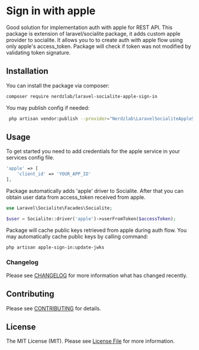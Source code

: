 # Sign in with apple

Good solution for implementation auth with apple for REST API. This package is extension of laravel/socialite package, it adds custom apple provider to socialite. It allows you to to create auth with apple flow using only apple's access_token. Package will check if token was not modified by validating token signature.

## Installation

You can install the package via composer:

```bash
composer require nerdzlab/laravel-socialite-apple-sign-in
```

You may publish config if needed:
```bash
 php artisan vendor:publish --provider="Nerdzlab\LaravelSocialiteAppleSignIn\LaravelSocialiteAppleSignInServiceProvider" --tag="config"
```

## Usage

To get started you need to add credentials for the apple service in your services config file.

``` php
'apple' => [
    'client_id' => 'YOUR_APP_ID'
],
```

Package automatically adds 'apple' driver to Socialite. After that you can obtain user data from access_token received from apple.

``` php
use Laravel\Socialite\Facades\Socialite;

$user = Socialite::driver('apple')->userFromToken($accessToken);
```

Package will cache public keys retrieved from apple during auth flow.
You may automatically cache public keys by calling command:

```bash
php artisan apple-sign-in:update-jwks
```

### Changelog

Please see [CHANGELOG](CHANGELOG.md) for more information what has changed recently.

## Contributing

Please see [CONTRIBUTING](CONTRIBUTING.md) for details.

## License

The MIT License (MIT). Please see [License File](LICENSE.md) for more information.